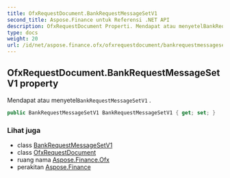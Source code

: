 ```yaml
---
title: OfxRequestDocument.BankRequestMessageSetV1
second_title: Aspose.Finance untuk Referensi .NET API
description: OfxRequestDocument Properti. Mendapat atau menyetelBankRequestMessageSetV1 .
type: docs
weight: 20
url: /id/net/aspose.finance.ofx/ofxrequestdocument/bankrequestmessagesetv1/
---
```

## OfxRequestDocument.BankRequestMessageSetV1 property

Mendapat atau menyetel`BankRequestMessageSetV1` .

```csharp
public BankRequestMessageSetV1 BankRequestMessageSetV1 { get; set; }
```

### Lihat juga

* class [BankRequestMessageSetV1](../../bankrequestmessagesetv1/)
* class [OfxRequestDocument](../)
* ruang nama [Aspose.Finance.Ofx](../../ofxrequestdocument/)
* perakitan [Aspose.Finance](../../../)


